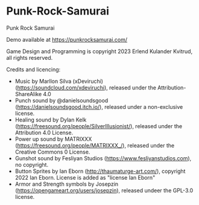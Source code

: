 # Punk-Rock-Samurai
Punk Rock Samurai

Demo available at https://punkrocksamurai.com/

Game Design and Programming is copyright 2023 Erlend Kulander Kvitrud, all rights reserved.

Credits and licencing:
- Music by Marllon Silva (xDeviruchi) (https://soundcloud.com/xdeviruchi), released under the Attribution-ShareAlike 4.0
- Punch sound by @danielsoundsgood (https://danielsoundsgood.itch.io/), released under a non-exclusive license.
- Healing sound by Dylan Kelk (https://freesound.org/people/SilverIllusionist/), released under the Attribution 4.0 License.
- Power up sound by MATRIXXX (https://freesound.org/people/MATRIXXX_/), released under the Creative Commons 0 License.
- Gunshot sound by Fesliyan Studios (https://www.fesliyanstudios.com), no copyright.
- Button Sprites by Ian Eborn (http://thaumaturge-art.com/), copyright 2022 Ian Eborn. License is added as "license Ian Eborn"
- Armor and Strength symbols by Josepzin (https://opengameart.org/users/josepzin), released undeer the GPL-3.0 license.
